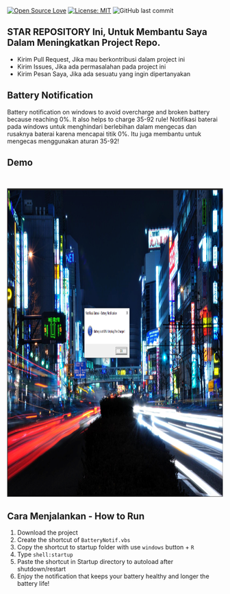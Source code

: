 [![Open Source Love](https://badges.frapsoft.com/os/v1/open-source.svg?style=flat)](https://github.com/ellerbrock/open-source-badges/)
[![License: MIT](https://img.shields.io/badge/License-MIT-green.svg)](https://opensource.org/licenses/MIT)
![GitHub last commit](https://img.shields.io/github/last-commit/sunuilhamp/Battery-Notification)

## STAR REPOSITORY Ini, Untuk Membantu Saya Dalam Meningkatkan Project Repo.
- Kirim Pull Request, Jika mau berkontribusi dalam project ini
- Kirim Issues, Jika ada permasalahan pada project ini
- Kirim Pesan Saya, Jika ada sesuatu yang ingin dipertanyakan

## Battery Notification
Battery notification on windows to avoid overcharge and broken battery because reaching 0%. It also helps to charge 35-92 rule!
Notifikasi baterai pada windows untuk menghindari berlebihan dalam mengecas dan rusaknya baterai karena mencapai titik 0%. Itu juga membantu untuk mengecas menggunakan aturan 35-92!

## Demo

<br>
<p align="center">
        <img src="/images/battery1.png" width="1402" height="720">
</p>

<!-- <br>
<p align="center">
        <img src="/images/battery2.png" width="1280" height="500">
</p> -->


## Cara Menjalankan - How to Run
1. Download the project
1. Create the shortcut of ```BatteryNotif.vbs```
2. Copy the shortcut to startup folder with use ```windows``` button + ```R```
3. Type ```shell:startup```
4. Paste the shortcut in Startup directory to autoload after shutdown/restart
5. Enjoy the notification that keeps your battery healthy and longer the battery life!